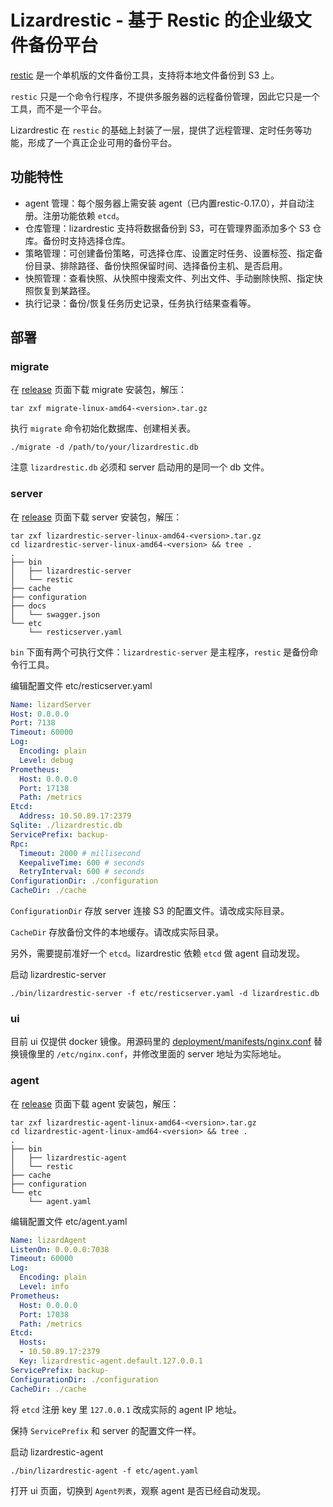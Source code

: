 # Lizardrestic - 基于 Restic 的企业级文件备份平台
[restic](https://github.com/restic/restic) 是一个单机版的文件备份工具，支持将本地文件备份到 S3 上。

`restic` 只是一个命令行程序，不提供多服务器的远程备份管理，因此它只是一个工具，而不是一个平台。

Lizardrestic 在 `restic` 的基础上封装了一层，提供了远程管理、定时任务等功能，形成了一个真正企业可用的备份平台。

## 功能特性
- agent 管理：每个服务器上需安装 agent（已内置restic-0.17.0），并自动注册。注册功能依赖 `etcd`。
- 仓库管理：lizardrestic 支持将数据备份到 S3，可在管理界面添加多个 S3 仓库。备份时支持选择仓库。
- 策略管理：可创建备份策略，可选择仓库、设置定时任务、设置标签、指定备份目录、排除路径、备份快照保留时间、选择备份主机、是否启用。
- 快照管理：查看快照、从快照中搜索文件、列出文件、手动删除快照、指定快照恢复到某路径。
- 执行记录：备份/恢复任务历史记录，任务执行结果查看等。

## 部署
### migrate
在 [release](https://github.com/hongyuxuan/lizardrestic/releases) 页面下载 migrate 安装包，解压：
```shell
tar zxf migrate-linux-amd64-<version>.tar.gz
```

执行 `migrate` 命令初始化数据库、创建相关表。
```shell
./migrate -d /path/to/your/lizardrestic.db
```
注意 `lizardrestic.db` 必须和 server 启动用的是同一个 db 文件。

### server
在 [release](https://github.com/hongyuxuan/lizardrestic/releases) 页面下载 server 安装包，解压：
```shell
tar zxf lizardrestic-server-linux-amd64-<version>.tar.gz
cd lizardrestic-server-linux-amd64-<version> && tree .
.
├── bin
│   ├── lizardrestic-server
│   └── restic
├── cache
├── configuration
├── docs
│   └── swagger.json
└── etc
    └── resticserver.yaml
```
`bin` 下面有两个可执行文件：`lizardrestic-server` 是主程序，`restic` 是备份命令行工具。

编辑配置文件 etc/resticserver.yaml
```yaml
Name: lizardServer
Host: 0.0.0.0
Port: 7138
Timeout: 60000
Log:
  Encoding: plain
  Level: debug
Prometheus:
  Host: 0.0.0.0
  Port: 17138
  Path: /metrics
Etcd:
  Address: 10.50.89.17:2379
Sqlite: ./lizardrestic.db
ServicePrefix: backup-
Rpc:
  Timeout: 2000 # millisecond
  KeepaliveTime: 600 # seconds
  RetryInterval: 600 # seconds
ConfigurationDir: ./configuration
CacheDir: ./cache
```
`ConfigurationDir` 存放 server 连接 S3 的配置文件。请改成实际目录。

`CacheDir` 存放备份文件的本地缓存。请改成实际目录。

另外，需要提前准好一个 `etcd`。lizardrestic 依赖 `etcd` 做 agent 自动发现。

启动 lizardrestic-server
```shell
./bin/lizardrestic-server -f etc/resticserver.yaml -d lizardrestic.db
```



### ui
目前 ui 仅提供 docker 镜像。用源码里的 [deployment/manifests/nginx.conf](./deployment/manifests/nginx.conf) 替换镜像里的 `/etc/nginx.conf`，并修改里面的 server 地址为实际地址。

### agent
在 [release](https://github.com/hongyuxuan/lizardrestic/releases) 页面下载 agent 安装包，解压：
```shell
tar zxf lizardrestic-agent-linux-amd64-<version>.tar.gz
cd lizardrestic-agent-linux-amd64-<version> && tree .
.
├── bin
│   ├── lizardrestic-agent
│   └── restic
├── cache
├── configuration
└── etc
    └── agent.yaml
```

编辑配置文件 etc/agent.yaml
```yaml
Name: lizardAgent
ListenOn: 0.0.0.0:7038
Timeout: 60000
Log:
  Encoding: plain
  Level: info 
Prometheus:
  Host: 0.0.0.0
  Port: 17038
  Path: /metrics
Etcd:
  Hosts:
  - 10.50.89.17:2379
  Key: lizardrestic-agent.default.127.0.0.1
ServicePrefix: backup-
ConfigurationDir: ./configuration
CacheDir: ./cache
```
将 `etcd` 注册 key 里 `127.0.0.1` 改成实际的 agent IP 地址。

保持 `ServicePrefix` 和 server 的配置文件一样。

启动 lizardrestic-agent
```shell
./bin/lizardrestic-agent -f etc/agent.yaml
```

打开 ui 页面，切换到 `Agent列表`，观察 agent 是否已经自动发现。